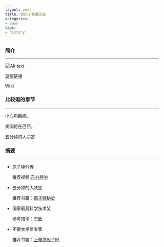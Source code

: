 ```yaml
---
layout: post
title: 别闹了费曼先生
categories:
- Book
tags:
- history 
---
```



### 简介
------------
![Alt text](http://img5.douban.com/lpic/s1027286.jpg)

[豆瓣链接](http://book.douban.com/subject/1037602/)

[Wiki](http://zh.wikipedia.org/zh-cn/%E7%90%86%E6%9F%A5%E5%BE%B7%C2%B7%E8%B2%BB%E6%9B%BC)

### 比较逗的章节
------------
小心电脑病。

美国佬在巴西。

五分钟的大决定

### 摘要
------------
* 原子弹外传

  推荐视频:[东方巨响](http://v.youku.com/v_show/id_XNjI2MDkzNzQw.html)

* 五分钟的大决定

  推荐书籍：[原子弹秘史](http://book.douban.com/subject/3449736/)

* 国家最高科学技术奖 

  参考知乎：[于敏](http://www.zhihu.com/question/27490230)

* 不要太相信专家 

  推荐书籍：[上帝掷骰子吗](http://book.douban.com/subject/1467022/)


